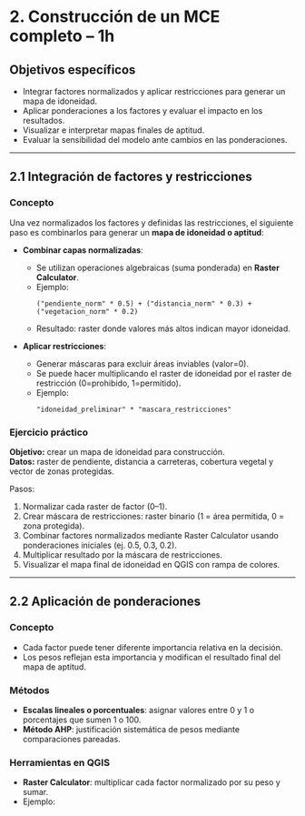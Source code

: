 # 2. Construcción de un MCE completo – 1h

## Objetivos específicos

- Integrar factores normalizados y aplicar restricciones para generar un mapa de idoneidad.  
- Aplicar ponderaciones a los factores y evaluar el impacto en los resultados.  
- Visualizar e interpretar mapas finales de aptitud.  
- Evaluar la sensibilidad del modelo ante cambios en las ponderaciones.  

---

## 2.1 Integración de factores y restricciones

### Concepto

Una vez normalizados los factores y definidas las restricciones, el siguiente paso es combinarlos para generar un **mapa de idoneidad o aptitud**:

- **Combinar capas normalizadas**:  
  - Se utilizan operaciones algebraicas (suma ponderada) en **Raster Calculator**.  
  - Ejemplo:  
    ```
    ("pendiente_norm" * 0.5) + ("distancia_norm" * 0.3) + ("vegetacion_norm" * 0.2)
    ```
  - Resultado: raster donde valores más altos indican mayor idoneidad.  

- **Aplicar restricciones**:  
  - Generar máscaras para excluir áreas inviables (valor=0).  
  - Se puede hacer multiplicando el raster de idoneidad por el raster de restricción (0=prohibido, 1=permitido).  
  - Ejemplo:  
    ```
    "idoneidad_preliminar" * "mascara_restricciones"
    ```

### Ejercicio práctico

**Objetivo:** crear un mapa de idoneidad para construcción.  
**Datos:** raster de pendiente, distancia a carreteras, cobertura vegetal y vector de zonas protegidas.  

Pasos:  
1. Normalizar cada raster de factor (0–1).  
2. Crear máscara de restricciones: raster binario (1 = área permitida, 0 = zona protegida).  
3. Combinar factores normalizados mediante Raster Calculator usando ponderaciones iniciales (ej. 0.5, 0.3, 0.2).  
4. Multiplicar resultado por la máscara de restricciones.  
5. Visualizar el mapa final de idoneidad en QGIS con rampa de colores.  

---

## 2.2 Aplicación de ponderaciones

### Concepto

- Cada factor puede tener diferente importancia relativa en la decisión.  
- Los pesos reflejan esta importancia y modifican el resultado final del mapa de aptitud.  

### Métodos

- **Escalas lineales o porcentuales**: asignar valores entre 0 y 1 o porcentajes que sumen 1 o 100.  
- **Método AHP**: justificación sistemática de pesos mediante comparaciones pareadas.  

### Herramientas en QGIS

- **Raster Calculator**: multiplicar cada factor normalizado por su peso y sumar.  
- Ejemplo:  
